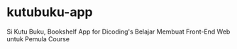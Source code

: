 # kutubuku-app
Si Kutu Buku, Bookshelf App for Dicoding's Belajar Membuat Front-End Web untuk Pemula Course
